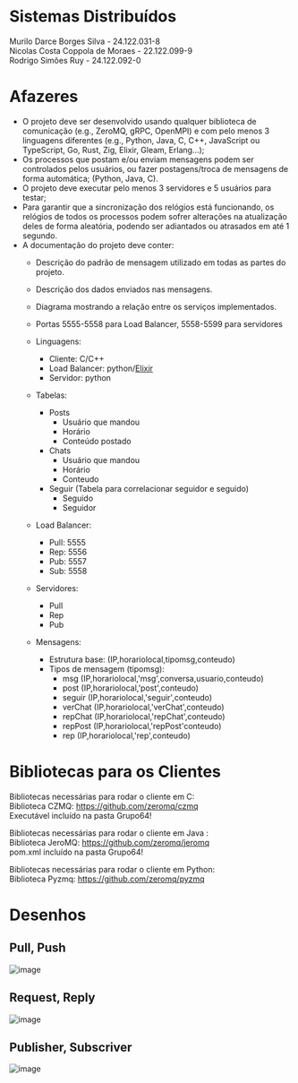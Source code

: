 # Sistemas Distribuídos
Murilo Darce Borges Silva - 24.122.031-8  
Nicolas Costa Coppola de Moraes - 22.122.099-9  
Rodrigo Simões Ruy - 24.122.092-0  

# Afazeres
* O projeto deve ser desenvolvido usando qualquer biblioteca de comunicação (e.g., ZeroMQ, gRPC, OpenMPI) e com pelo menos 3 linguagens diferentes (e.g., Python, Java, C, C++, JavaScript ou TypeScript, Go, Rust, Zig, Elixir, Gleam, Erlang...);
* Os processos que postam e/ou enviam mensagens podem ser controlados pelos usuários, ou fazer postagens/troca de mensagens de forma automática; (Python, Java, C).
* O projeto deve executar pelo menos 3 servidores e 5 usuários para testar;
* Para garantir que a sincronização dos relógios está funcionando, os relógios de todos os processos podem sofrer alterações na atualização deles de forma aleatória, podendo ser adiantados ou atrasados em até 1 segundo.
* A documentação do projeto deve conter:
  * Descrição do padrão de mensagem utilizado em todas as partes do projeto.
  * Descrição dos dados enviados nas mensagens.
  * Diagrama mostrando a relação entre os serviços implementados.

  * Portas 5555-5558 para Load Balancer, 5558-5599 para servidores
  
  * Linguagens:
    * Cliente: C/C++
    * Load Balancer: python/[Elixir](https://github.com/mdarce765/SistemasDistribuidos/tree/main/loadbalancer)
    * Servidor: python

  * Tabelas:
    * Posts
      * Usuário que mandou
      * Horário 
      * Conteúdo postado
    * Chats
      * Usuário que mandou
      * Horário
      * Conteudo
    * Seguir (Tabela para correlacionar seguidor e seguido)
      * Seguido
      * Seguidor

  * Load Balancer:
    * Pull: 5555
    * Rep: 5556
    * Pub: 5557
    * Sub: 5558

  * Servidores:
    * Pull
    * Rep
    * Pub
      
  * Mensagens:
    *  Estrutura base: (IP,horariolocal,tipomsg,conteudo)
    *  Tipos de mensagem (tipomsg):
       *  msg (IP,horariolocal,'msg',conversa,usuario,conteudo)
       *  post (IP,horariolocal,'post',conteudo)
       *  seguir (IP,horariolocal,'seguir',conteudo)
       *  verChat (IP,horariolocal,'verChat',conteudo)
       *  repChat (IP,horariolocal,'repChat',conteudo)
       *  repPost (IP,horariolocal,'repPost'conteudo)
       *  rep (IP,horariolocal,'rep',conteudo)
   
# Bibliotecas para os Clientes
Bibliotecas necessárias para rodar o cliente em C:  
Biblioteca CZMQ: https://github.com/zeromq/czmq   
Executável incluído na pasta Grupo64!

Bibliotecas necessárias para rodar o cliente em Java :  
Biblioteca JeroMQ: https://github.com/zeromq/jeromq  
pom.xml incluído na pasta Grupo64!  

Bibliotecas necessárias para rodar o cliente em Python:  
Biblioteca Pyzmq: https://github.com/zeromq/pyzmq  

# Desenhos
## Pull, Push
![image](https://github.com/user-attachments/assets/bacee72d-6d38-4aae-acc0-5c112d32ba95)

## Request, Reply
![image](https://github.com/user-attachments/assets/1eecd3f3-1e91-40b4-874c-25fa799c4e23)

## Publisher, Subscriver
![image](https://github.com/user-attachments/assets/7408570f-8c37-4a81-acf7-6b13f2de46e5)
